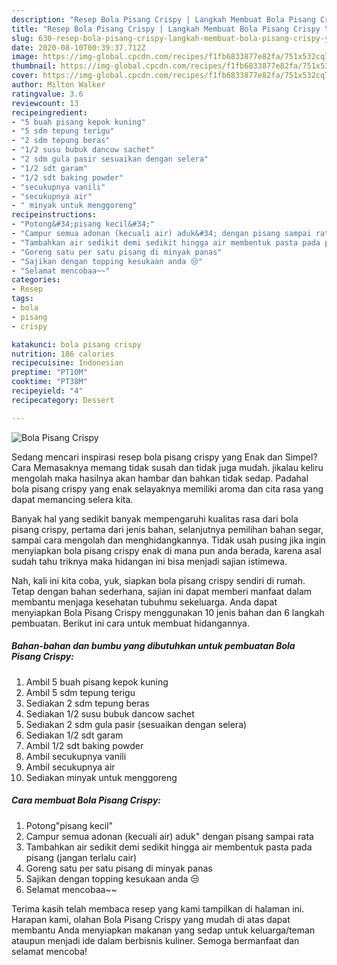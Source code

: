 ```yaml
---
description: "Resep Bola Pisang Crispy | Langkah Membuat Bola Pisang Crispy Yang Enak dan Simpel"
title: "Resep Bola Pisang Crispy | Langkah Membuat Bola Pisang Crispy Yang Enak dan Simpel"
slug: 630-resep-bola-pisang-crispy-langkah-membuat-bola-pisang-crispy-yang-enak-dan-simpel
date: 2020-08-10T00:39:37.712Z
image: https://img-global.cpcdn.com/recipes/f1fb6833877e82fa/751x532cq70/bola-pisang-crispy-foto-resep-utama.jpg
thumbnail: https://img-global.cpcdn.com/recipes/f1fb6833877e82fa/751x532cq70/bola-pisang-crispy-foto-resep-utama.jpg
cover: https://img-global.cpcdn.com/recipes/f1fb6833877e82fa/751x532cq70/bola-pisang-crispy-foto-resep-utama.jpg
author: Milton Walker
ratingvalue: 3.6
reviewcount: 13
recipeingredient:
- "5 buah pisang kepok kuning"
- "5 sdm tepung terigu"
- "2 sdm tepung beras"
- "1/2 susu bubuk dancow sachet"
- "2 sdm gula pasir sesuaikan dengan selera"
- "1/2 sdt garam"
- "1/2 sdt baking powder"
- "secukupnya vanili"
- "secukupnya air"
- " minyak untuk menggoreng"
recipeinstructions:
- "Potong&#34;pisang kecil&#34;"
- "Campur semua adonan (kecuali air) aduk&#34; dengan pisang sampai rata"
- "Tambahkan air sedikit demi sedikit hingga air membentuk pasta pada pisang (jangan terlalu cair)"
- "Goreng satu per satu pisang di minyak panas"
- "Sajikan dengan topping kesukaan anda 😒"
- "Selamat mencobaa~~"
categories:
- Resep
tags:
- bola
- pisang
- crispy

katakunci: bola pisang crispy 
nutrition: 186 calories
recipecuisine: Indonesian
preptime: "PT10M"
cooktime: "PT38M"
recipeyield: "4"
recipecategory: Dessert

---
```



![Bola Pisang Crispy](https://img-global.cpcdn.com/recipes/f1fb6833877e82fa/751x532cq70/bola-pisang-crispy-foto-resep-utama.jpg)

Sedang mencari inspirasi resep bola pisang crispy yang Enak dan Simpel? Cara Memasaknya memang tidak susah dan tidak juga mudah. jikalau keliru mengolah maka hasilnya akan hambar dan bahkan tidak sedap. Padahal bola pisang crispy yang enak selayaknya memiliki aroma dan cita rasa yang dapat memancing selera kita.

Banyak hal yang sedikit banyak mempengaruhi kualitas rasa dari bola pisang crispy, pertama dari jenis bahan, selanjutnya pemilihan bahan segar, sampai cara mengolah dan menghidangkannya. Tidak usah pusing jika ingin menyiapkan bola pisang crispy enak di mana pun anda berada, karena asal sudah tahu triknya maka hidangan ini bisa menjadi sajian istimewa.




Nah, kali ini kita coba, yuk, siapkan bola pisang crispy sendiri di rumah. Tetap dengan bahan sederhana, sajian ini dapat memberi manfaat dalam membantu menjaga kesehatan tubuhmu sekeluarga. Anda dapat menyiapkan Bola Pisang Crispy menggunakan 10 jenis bahan dan 6 langkah pembuatan. Berikut ini cara untuk membuat hidangannya.

<!--inarticleads1-->

##### Bahan-bahan dan bumbu yang dibutuhkan untuk pembuatan Bola Pisang Crispy:

1. Ambil 5 buah pisang kepok kuning
1. Ambil 5 sdm tepung terigu
1. Sediakan 2 sdm tepung beras
1. Sediakan 1/2 susu bubuk dancow sachet
1. Sediakan 2 sdm gula pasir (sesuaikan dengan selera)
1. Sediakan 1/2 sdt garam
1. Ambil 1/2 sdt baking powder
1. Ambil secukupnya vanili
1. Ambil secukupnya air
1. Sediakan  minyak untuk menggoreng




<!--inarticleads2-->

##### Cara membuat Bola Pisang Crispy:

1. Potong&#34;pisang kecil&#34;
1. Campur semua adonan (kecuali air) aduk&#34; dengan pisang sampai rata
1. Tambahkan air sedikit demi sedikit hingga air membentuk pasta pada pisang (jangan terlalu cair)
1. Goreng satu per satu pisang di minyak panas
1. Sajikan dengan topping kesukaan anda 😒
1. Selamat mencobaa~~




Terima kasih telah membaca resep yang kami tampilkan di halaman ini. Harapan kami, olahan Bola Pisang Crispy yang mudah di atas dapat membantu Anda menyiapkan makanan yang sedap untuk keluarga/teman ataupun menjadi ide dalam berbisnis kuliner. Semoga bermanfaat dan selamat mencoba!
